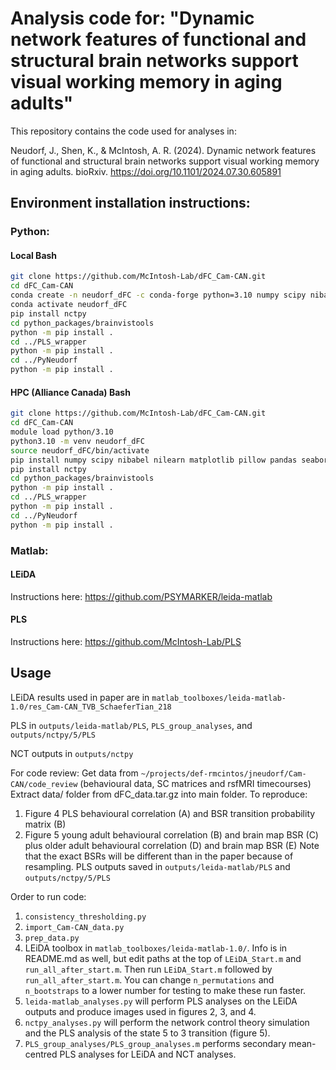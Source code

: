 # Analysis code for: "Dynamic network features of functional and structural brain networks support visual working memory in aging adults"

This repository contains the code used for analyses in:

Neudorf, J., Shen, K., & McIntosh, A. R. (2024). Dynamic network features of functional and structural brain networks support visual working memory in aging adults. bioRxiv. https://doi.org/10.1101/2024.07.30.605891

## Environment installation instructions:
### Python:
#### Local Bash

```bash
git clone https://github.com/McIntosh-Lab/dFC_Cam-CAN.git
cd dFC_Cam-CAN
conda create -n neudorf_dFC -c conda-forge python=3.10 numpy scipy nibabel nilearn matplotlib pillow pandas seaborn tqdm statsmodels plotnine
conda activate neudorf_dFC
pip install nctpy
cd python_packages/brainvistools
python -m pip install .
cd ../PLS_wrapper
python -m pip install .
cd ../PyNeudorf
python -m pip install .
```

#### HPC (Alliance Canada) Bash
```bash
git clone https://github.com/McIntosh-Lab/dFC_Cam-CAN.git
cd dFC_Cam-CAN
module load python/3.10
python3.10 -m venv neudorf_dFC
source neudorf_dFC/bin/activate
pip install numpy scipy nibabel nilearn matplotlib pillow pandas seaborn tqdm statsmodels plotnine
pip install nctpy
cd python_packages/brainvistools
python -m pip install .
cd ../PLS_wrapper
python -m pip install .
cd ../PyNeudorf
python -m pip install . 
```



### Matlab:
#### LEiDA
Instructions here: https://github.com/PSYMARKER/leida-matlab

#### PLS
Instructions here: https://github.com/McIntosh-Lab/PLS

## Usage
LEiDA results used in paper are in `matlab_toolboxes/leida-matlab-1.0/res_Cam-CAN_TVB_SchaeferTian_218`

PLS in `outputs/leida-matlab/PLS`, `PLS_group_analyses`, and `outputs/nctpy/5/PLS`

NCT outputs in `outputs/nctpy`

For code review:
Get data from `~/projects/def-rmcintos/jneudorf/Cam-CAN/code_review` (behavioural data, SC matrices and rsfMRI timecourses)
Extract data/ folder from dFC_data.tar.gz into main folder.
To reproduce:
1. Figure 4 PLS behavioural correlation (A) and BSR transition probability matrix (B)
2. Figure 5 young adult behavioural correlation (B) and brain map BSR (C) plus older adult behavioural correlation (D) and brain map BSR (E)
Note that the exact BSRs will be different than in the paper because of resampling.
PLS outputs saved in `outputs/leida-matlab/PLS` and `outputs/nctpy/5/PLS`

Order to run code:

1. `consistency_thresholding.py`
2. `import_Cam-CAN_data.py`
3. `prep_data.py`
4. LEiDA toolbox in `matlab_toolboxes/leida-matlab-1.0/`. Info is in README.md as well, but edit paths at the top of `LEiDA_Start.m` and `run_all_after_start.m`. Then run `LEiDA_Start.m` followed by `run_all_after_start.m`. You can change `n_permutations` and `n_bootstraps` to a lower number for testing to make these run faster.
5. `leida-matlab_analyses.py` will perform PLS analyses on the LEiDA outputs and produce images used in figures 2, 3, and 4.
6. `nctpy_analyses.py` will perform the network control theory simulation and the PLS analysis of the state 5 to 3 transition (figure 5).
7. `PLS_group_analyses/PLS_group_analyses.m` performs secondary mean-centred PLS analyses for LEiDA and NCT analyses.
